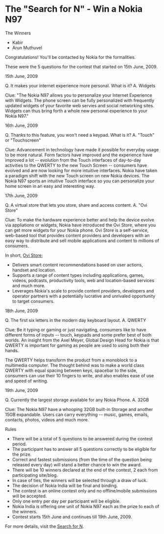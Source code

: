 # The "Search for N" - Win a Nokia N97

The Winners

- Kabir
- Arun Muthuvel

Congratulations! You'll be contacted by Nokia for the formalities.

These were the 5 questions for the contest that started on 15th June, 2009.

15th June, 2009

Q. It makes your internet experience more personal. What is it?
A. Widgets

Clue: "The Nokia N97 allows you to personalize your Internet Experience with Widgets. The phone screen can be fully personalized with frequently updated widgets of your favorite web servies and social networking sites. Widgets can thus bring forth a whole new personal experience to your Nokia N97."


16th June, 2009

Q. Thanks to this feature, you won't need a keypad. What is it?
A. "Touch" or "Touchscreen"

Clue: Advancement in technology have made it possible for everyday usage to be more natural. Form factors have improved and the experience have improved a lot -- evolution from the Touch interfaces of day-to-day activities to the QWERTY to the new Touch Screen -- consumers have evolved and are now looking for more intuitive interfaces.
Nokia have taken a paradigm shift with the new Touch screen on new Nokia devices. The Nokia N97 sports an intuitive Touch interface so you can personalize your home screen in an easy and interesting way.

17th June, 2009

Q. A virtual store that lets you store, share and access content.
A. "Ovi Store"

Clue: To make the hardware experience better and help the device evolve via appliations or widgets, Nokia have introduced the Ovi Store, where you can get more widgets for your Nokia phone. Ovi Store is a self-service, web-based tool that provides content providers and developers with an easy way to distribute and sell mobile applications and content to millions of consumers.

In short, <a href="http://store.ovi.com/">Ovi Store</a>;

- Delivers smart content recommendations based on user actions, handset and location.
- Supports a range of content types including applications, games, videos, podcasts, productivity tools, web and location-based services and much more.
- Leverages Nokia's scale to provide content providers, developers and operator partners with a potentially lucrative and unrivaled opportunity to target consumers.

18th June, 2009

Q. The first six letters in the modern day keyboard layout.
A. QWERTY

Clue: Be it typing or gaming or just navigating, consumers like to have different forms of inputs -- touch, keypads and some prefer best of both worlds. An insight from the Axel Meyer, Global Design Head for Nokia is that QWERTY is important for gaming as people are used to using both their hands.

The QWERTY helps transform the product from a monoblock to a multimedia computer. The thought behind was to make a world class QWERTY with equal spacing between keys, spacebar to the side, consumers can use their 10 fingers to write, and also enables ease of use and speed of writing.

19th June, 2009

Q. Currently the largest storage available for any Nokia Phone.
A. 32GB

Clue: The Nokia N97 have a whooping 32GB built-in Storage and another 15GB expandable. Users can carry everything -- music, games, emails, contacts, photos, videos and much more.

Rules

- There will be a total of 5 questions to be answered during the contest period.
- The participant has to answer all 5 questions correctly to be eligible for the prize.
- Correct and fastest submissions (from the time of the question being released every day) will stand a better chance to win the award.
- There will be 10 winners declared at the end of the contest, 2 each from participating site/blog.
- In case of ties, the winners will be selected through a draw of luck.
- The decision of Nokia India will be final and binding.
- The contest is an online contest only and no offline/mobile submissions will be accepted.
- Only one entry per day per participant will be eligible.
- Nokia India is offering one unit of Nokia N97 each as the prize to each of the winners.
- Contest starts 15th June and continues till 19th June, 2009.

For more details, visit the <a href="http://www.searchforn.com/">Search for N</a>.
